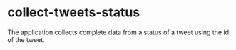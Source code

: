 # collect-tweets-status
The application collects complete data from a status of a tweet using the id of the tweet.
